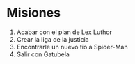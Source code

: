 # Misiones

1. Acabar con el plan de Lex Luthor
2. Crear la liga de la justicia
3. Encontrarle un nuevo tio a Spider-Man
4. Salir con Gatubela

